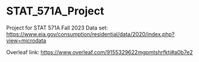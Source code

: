 # STAT_571A_Project
Project for STAT 571A Fall 2023
Data set:
https://www.eia.gov/consumption/residential/data/2020/index.php?view=microdata

Overleaf link:
https://www.overleaf.com/9155329622mgpmtshrfktj#a0b7e2
